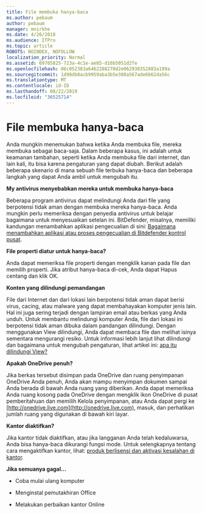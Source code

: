 ```yaml
---
title: File membuka hanya-baca
ms.author: pebaum
author: pebaum
manager: mnirkhe
ms.date: 4/26/2018
ms.audience: ITPro
ms.topic: article
ROBOTS: NOINDEX, NOFOLLOW
localization_priority: Normal
ms.assetid: 69705825-723a-4c1e-ae85-d16b5051d2fe
ms.openlocfilehash: 06c052383a6462288270d2e062930352883a199a
ms.sourcegitcommit: 1d98db8acb9959aba3b5e308a567ade6b62da56c
ms.translationtype: MT
ms.contentlocale: id-ID
ms.lasthandoff: 08/22/2019
ms.locfileid: "36525714"
---
```

# <a name="file-open-read-only"></a>File membuka hanya-baca

Anda mungkin menemukan bahwa ketika Anda membuka file, mereka membuka sebagai baca-saja. Dalam beberapa kasus, ini adalah untuk keamanan tambahan, seperti ketika Anda membuka file dari internet, dan lain kali, itu bisa karena pengaturan yang dapat diubah. Berikut adalah beberapa skenario di mana sebuah file terbuka hanya-baca dan beberapa langkah yang dapat Anda ambil untuk mengubah itu.
  
 **My antivirus menyebabkan mereka untuk membuka hanya-baca**
  
Beberapa program antivirus dapat melindungi Anda dari file yang berpotensi tidak aman dengan membuka mereka hanya-baca. Anda mungkin perlu memeriksa dengan penyedia antivirus untuk belajar bagaimana untuk menyesuaikan setelan ini. BitDefender, misalnya, memiliki kandungan menambahkan aplikasi pengecualian di sini: [Bagaimana menambahkan aplikasi atau proses pengecualian di Bitdefender kontrol pusat](https://www.bitdefender.com/support/how-to-add-application-or-process-exclusions-in-bitdefender-control-center-1119.mdl).
  
 **File properti diatur untuk hanya-baca?**
  
Anda dapat memeriksa file properti dengan mengklik kanan pada file dan memilih properti. Jika atribut hanya-baca di-cek, Anda dapat Hapus centang dan klik OK.
  
 **Konten yang dilindungi pemandangan**
  
File dari Internet dan dari lokasi lain berpotensi tidak aman dapat berisi virus, cacing, atau malware yang dapat membahayakan komputer jenis lain. Hal ini juga sering terjadi dengan lampiran email atau berkas yang Anda unduh. Untuk membantu melindungi komputer Anda, file dari lokasi ini berpotensi tidak aman dibuka dalam pandangan dilindungi. Dengan menggunakan View dilindungi, Anda dapat membaca file dan melihat isinya sementara mengurangi resiko. Untuk informasi lebih lanjut lihat dilindungi dan bagaimana untuk mengubah pengaturan, lihat artikel ini: [apa itu dilindungi View?](https://support.office.com/article/d6f09ac7-e6b9-4495-8e43-2bbcdbcb6653)
  
 **Apakah OneDrive penuh?**
  
Jika berkas tersebut disimpan pada OneDrive dan ruang penyimpanan OneDrive Anda penuh, Anda akan mampu menyimpan dokumen sampai Anda berada di bawah Anda ruang yang diberikan. Anda dapat memeriksa Anda ruang kosong pada OneDrive dengan mengklik ikon OneDrive di pusat pemberitahuan dan memilih Kelola penyimpanan, atau Anda dapat pergi ke [http://onedrive.live.com](http://onedrive.live.com), masuk, dan perhatikan jumlah ruang yang digunakan di bawah kiri layar.
  
 **Kantor diaktifkan?**
  
Jika kantor tidak diaktifkan, atau jika langganan Anda telah kedaluwarsa, Anda bisa hanya-baca dikurangi fungsi mode. Untuk selengkapnya tentang cara mengaktifkan kantor, lihat: [produk berlisensi dan aktivasi kesalahan di kantor](https://support.office.com/article/0d23d3c0-c19c-4b2f-9845-5344fedc4380).
  
 **Jika semuanya gagal...**
  
- Coba mulai ulang komputer
    
- Menginstal pemutakhiran Office
    
- Melakukan perbaikan kantor Online
    

